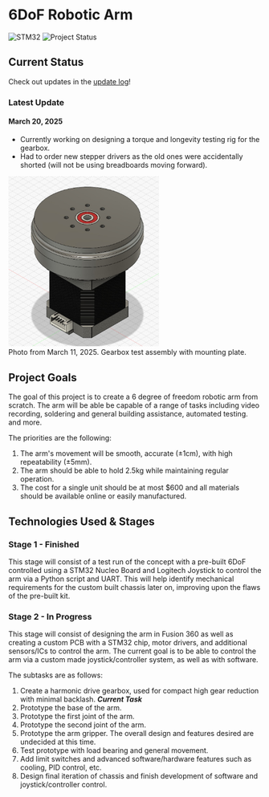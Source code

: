 # 6DoF Robotic Arm

![STM32](https://img.shields.io/badge/Microcontroller-STM32-white)
![Project Status](https://img.shields.io/badge/Project-In%20Progress-yellow)

## Current Status

Check out updates in the [update log](/update_log)!

### Latest Update

#### March 20, 2025

-   Currently working on designing a torque and longevity testing rig for the gearbox.
-   Had to order new stepper drivers as the old ones were accidentally shorted (will not be using breadboards moving forward).

<img src="update_log/docs/march11-2025-firstplate.jpg" style="width: 300px" alt="assembly with mounting plate"/><br>
Photo from March 11, 2025. Gearbox test assembly with mounting plate.

## Project Goals

The goal of this project is to create a 6 degree of freedom robotic arm from scratch. The arm will be able be capable of a range of tasks including video recording, soldering and general building assistance, automated testing. and more.

The priorities are the following:

1. The arm's movement will be smooth, accurate (&plusmn;1cm), with high repeatability (&plusmn;5mm).
2. The arm should be able to hold 2.5kg while maintaining regular operation.
3. The cost for a single unit should be at most $600 and all materials should be available online or easily manufactured.

## Technologies Used & Stages

### Stage 1 - Finished

This stage will consist of a test run of the concept with a pre-built 6DoF controlled using a STM32 Nucleo Board and Logitech Joystick to control the arm via a Python script and UART. This will help identify mechanical requirements for the custom built chassis later on, improving upon the flaws of the pre-built kit.

### Stage 2 - In Progress

This stage will consist of designing the arm in Fusion 360 as well as creating a custom PCB with a STM32 chip, motor drivers, and additional sensors/ICs to control the arm. The current goal is to be able to control the arm via a custom made joystick/controller system, as well as with software.

The subtasks are as follows:

1. Create a harmonic drive gearbox, used for compact high gear reduction with minimal backlash. **_Current Task_**
2. Prototype the base of the arm.
3. Prototype the first joint of the arm.
4. Prototype the second joint of the arm.
5. Prototype the arm gripper. The overall design and features desired are undecided at this time.
6. Test prototype with load bearing and general movement.
7. Add limit switches and advanced software/hardware features such as cooling, PID control, etc.
8. Design final iteration of chassis and finish development of software and joystick/controller control.

